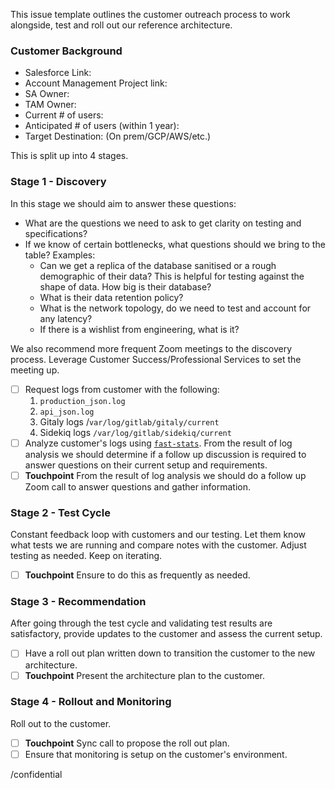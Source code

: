 This issue template outlines the customer outreach process to work alongside, test and roll out our reference architecture.

### Customer Background

* Salesforce Link:
* Account Management Project link:
* SA Owner:
* TAM Owner:
* Current # of users:
* Anticipated # of users (within 1 year):
* Target Destination: (On prem/GCP/AWS/etc.)

This is split up into 4 stages.

### Stage 1 - Discovery
In this stage we should aim to answer these questions:
* What are the questions we need to ask to get clarity on testing and specifications?
* If we know of certain bottlenecks, what questions should we bring to the table? Examples:
  * Can we get a replica of the database sanitised or a rough demographic of their data? This is helpful for testing against the shape of data. How big is their database?
  * What is their data retention policy?
  * What is the network topology, do we need to test and account for any latency?
  * If there is a wishlist from engineering, what is it?

We also recommend more frequent Zoom meetings to the discovery process. Leverage Customer Success/Professional Services to set the meeting up.

* [ ] Request logs from customer with the following:    
  1. `production_json.log`
  1. `api_json.log`
  1. Gitaly logs /`var/log/gitlab/gitaly/current`
  1. Sidekiq logs `/var/log/gitlab/sidekiq/current`
* [ ] Analyze customer's logs using [`fast-stats`](https://gitlab.com/gitlab-com/support/toolbox/fast-stats).
From the result of log analysis we should determine if a follow up discussion is required to answer questions on their current setup and requirements.
* [ ] **Touchpoint** From the result of log analysis we should do a follow up Zoom call to answer questions and gather information.

### Stage 2 - Test Cycle
Constant feedback loop with customers and our testing.
Let them know what tests we are running and compare notes with the customer.
Adjust testing as needed. Keep on iterating.
* [ ] **Touchpoint** Ensure to do this as frequently as needed. 

### Stage 3 - Recommendation
After going through the test cycle and validating test results are satisfactory, provide updates to the customer and assess the current setup.
* [ ] Have a roll out plan written down to transition the customer to the new architecture.
* [ ] **Touchpoint** Present the architecture plan to the customer.

### Stage 4 - Rollout and Monitoring
Roll out to the customer.
* [ ] **Touchpoint** Sync call to propose the roll out plan.
* [ ] Ensure that monitoring is setup on the customer's environment.

/confidential

